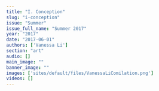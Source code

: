 ```yaml
---
title: "I. Conception"
slug: "i-conception"
issue: "Summer"
issue_full_name: "Summer 2017"
year: "2017"
date: "2017-06-01"
authors: ['Vanessa Li']
section: "art"
audio: []
main_image: ""
banner_image: ""
images: ['sites/default/files/VanessaLiComilation.png']
videos: []
---
```

